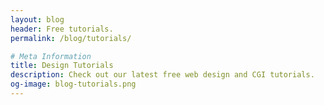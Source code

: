```yaml
---
layout: blog
header: Free tutorials.
permalink: /blog/tutorials/

# Meta Information
title: Design Tutorials
description: Check out our latest free web design and CGI tutorials.
og-image: blog-tutorials.png
---
```

